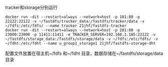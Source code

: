 tracker和storage分别运行
```
docker run -dit --restart=always --network=host -p 181:80 -p 22122:22122 -v ~/fastdfs/tracker_data:/fastdfs/tracker/data -v ~/fdfs:/etc/fdfs/ --name tracker 21jhf/fastdfs-tracker
docker run -dit --restart=always --network=host -p 281:80 -p 23000:23000 -p 11411:11411 -e TRACKER_SERVER=192.168.1.185:22122 -v ~/fastdfs/storage_data:/fastdfs/storage/data -v ~/fdfs:/etc/fdfs/ -v ~/fdht:/etc/fdht --name u_group1_storage1 21jhf/fastdfs-storage-dht
```

配置文件放置在宿主机~/fdfs 和~/fdht 目录，数据存储在~/fastdfs/storage/data目录
